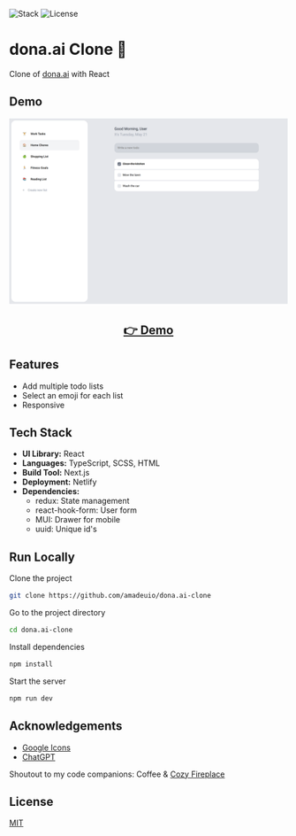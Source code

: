 ![Stack](https://img.shields.io/badge/Stack-React_|_TypeScript_|_Next.js_|_Redux-149eca)
![License](https://img.shields.io/badge/License-MIT-green)

# dona.ai Clone 📝

Clone of [dona.ai](https://dona.ai) with React

## Demo

<p align="center">
  <img src="public/screenshots/screenshot.png" width="650px" alt="screenshot">
</p>
<h2 align="center">
  <a href="https://dona-ai-clone.netlify.app">👉 Demo</a>
</h2>

## Features

- Add multiple todo lists
- Select an emoji for each list
- Responsive

## Tech Stack

- **UI Library:** React
- **Languages:** TypeScript, SCSS, HTML
- **Build Tool:** Next.js
- **Deployment:** Netlify
- **Dependencies:**
  - redux: State management
  - react-hook-form: User form
  - MUI: Drawer for mobile
  - uuid: Unique id's

## Run Locally

Clone the project

```bash
git clone https://github.com/amadeuio/dona.ai-clone
```

Go to the project directory

```bash
cd dona.ai-clone
```

Install dependencies

```bash
npm install
```

Start the server

```bash
npm run dev
```

## Acknowledgements

- [Google Icons](https://fonts.google.com/icons)
- [ChatGPT](https://chat.openai.com)

Shoutout to my code companions: Coffee & [Cozy Fireplace](https://www.youtube.com/watch?v=ze-TjhwceFE)

## License

[MIT](https://choosealicense.com/licenses/mit/)
